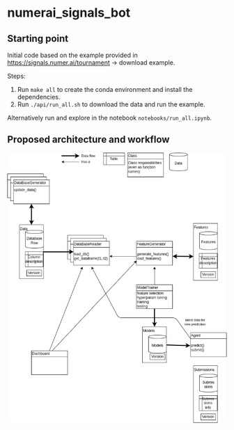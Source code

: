 # numerai_signals_bot

## Starting point

Initial code based on the example provided in https://signals.numer.ai/tournament -> download example.

Steps:

1. Run `make all` to create the conda environment and install the dependencies.
2. Run `./api/run_all.sh` to download the data and run the example.

Alternatively run and explore in the notebook `notebooks/run_all.ipynb`.

## Proposed architecture and workflow

![Image](docs/schemes.drawio.png)
